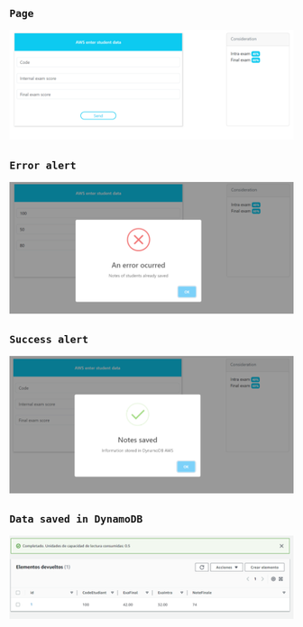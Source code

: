 ## `Page`

![Descripción de la imagen](/screenshots/page.png)

## `Error alert`

![Descripción de la imagen](/screenshots/error-alert.png)

## `Success alert`

![Descripción de la imagen](/screenshots/success-alert.png)

## `Data saved in DynamoDB`

![Descripción de la imagen](/screenshots/dynamodb.png)
